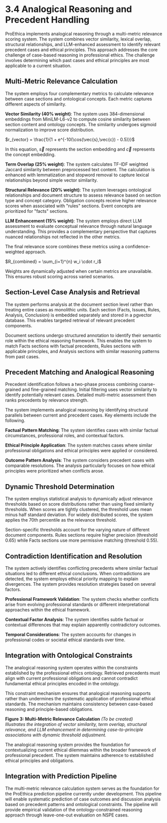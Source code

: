 # 3.4 Analogical Reasoning and Precedent Handling

ProEthica implements analogical reasoning through a multi-metric relevance scoring system. The system combines vector similarity, lexical overlap, structural relationships, and LLM-enhanced assessment to identify relevant precedent cases and ethical principles. This approach addresses the core challenge of case-based reasoning in professional ethics. The challenge involves determining which past cases and ethical principles are most applicable to a current situation.

## Multi-Metric Relevance Calculation

The system employs four complementary metrics to calculate relevance between case sections and ontological concepts. Each metric captures different aspects of similarity.

**Vector Similarity (40% weight)**: The system uses 384-dimensional embeddings from MiniLM-L6-v2 to compute cosine similarity between section content and ontology concepts. The similarity undergoes sigmoid normalization to improve score distribution.

$r_{vector} = \frac{1}{1 + e^{-10(\cos(\vec{s},\vec{c}) - 0.5)}}$

In this equation, $\vec{s}$ represents the section embedding and $\vec{c}$ represents the concept embedding.

**Term Overlap (25% weight)**: The system calculates TF-IDF weighted Jaccard similarity between preprocessed text content. The calculation is enhanced with lemmatization and stopword removal to capture lexical relationships beyond simple vector similarity.

**Structural Relevance (20% weight)**: The system leverages ontological relationships and document structure to assess relevance based on section type and concept category. Obligation concepts receive higher relevance scores when associated with "rules" sections. Event concepts are prioritized for "facts" sections.

**LLM Enhancement (15% weight)**: The system employs direct LLM assessment to evaluate conceptual relevance through natural language understanding. This provides a complementary perspective that captures nuanced relationships not reflected in the other metrics.

The final relevance score combines these metrics using a confidence-weighted approach.

$R_{combined} = \sum_{i=1}^{n} w_i \cdot r_i$

Weights are dynamically adjusted when certain metrics are unavailable. This ensures robust scoring across varied scenarios.

## Section-Level Case Analysis and Retrieval

The system performs analysis at the document section level rather than treating entire cases as monolithic units. Each section (Facts, Issues, Rules, Analysis, Conclusion) is embedded separately and stored in a pgvector database. This enables targeted retrieval of relevant precedent components.

Document sections undergo structured annotation to identify their semantic role within the ethical reasoning framework. This enables the system to match Facts sections with factual precedents, Rules sections with applicable principles, and Analysis sections with similar reasoning patterns from past cases.

## Precedent Matching and Analogical Reasoning

Precedent identification follows a two-phase process combining coarse-grained and fine-grained matching. Initial filtering uses vector similarity to identify potentially relevant cases. Detailed multi-metric assessment then ranks precedents by relevance strength.

The system implements analogical reasoning by identifying structural parallels between current and precedent cases. Key elements include the following.

**Factual Pattern Matching**: The system identifies cases with similar factual circumstances, professional roles, and contextual factors.

**Ethical Principle Application**: The system matches cases where similar professional obligations and ethical principles were applied or considered.

**Outcome Pattern Analysis**: The system considers precedent cases with comparable resolutions. The analysis particularly focuses on how ethical principles were prioritized when conflicts arose.

## Dynamic Threshold Determination

The system employs statistical analysis to dynamically adjust relevance thresholds based on score distributions rather than using fixed similarity thresholds. When scores are tightly clustered, the threshold uses mean minus half standard deviation. For widely distributed scores, the system applies the 70th percentile as the relevance threshold.

Section-specific thresholds account for the varying nature of different document components. Rules sections require higher precision (threshold 0.65) while Facts sections use more permissive matching (threshold 0.55).

## Contradiction Identification and Resolution

The system actively identifies conflicting precedents where similar factual situations led to different ethical conclusions. When contradictions are detected, the system employs ethical priority mapping to explain divergences. The system provides resolution strategies based on several factors.

**Professional Framework Validation**: The system checks whether conflicts arise from evolving professional standards or different interpretational approaches within the ethical framework.

**Contextual Factor Analysis**: The system identifies subtle factual or contextual differences that may explain apparently contradictory outcomes.

**Temporal Considerations**: The system accounts for changes in professional codes or societal ethical standards over time.

## Integration with Ontological Constraints

The analogical reasoning system operates within the constraints established by the professional ethics ontology. Retrieved precedents must align with current professional obligations and cannot contradict fundamental ethical principles encoded in the ontology.

This constraint mechanism ensures that analogical reasoning supports rather than undermines the systematic application of professional ethical standards. The mechanism maintains consistency between case-based reasoning and principle-based obligations.

**Figure 3: Multi-Metric Relevance Calculation** *(To be created)*  
*Illustrates the integration of vector similarity, term overlap, structural relevance, and LLM enhancement in determining case-to-principle associations with dynamic threshold adjustment.*

The analogical reasoning system provides the foundation for contextualizing current ethical dilemmas within the broader framework of professional precedent. The system maintains adherence to established ethical principles and obligations.

## Integration with Prediction Pipeline

The multi-metric relevance calculation system serves as the foundation for the ProEthica prediction pipeline currently under development. This pipeline will enable systematic prediction of case outcomes and discussion analysis based on precedent patterns and ontological constraints. The pipeline will provide empirical validation of the ontology-constrained reasoning approach through leave-one-out evaluation on NSPE cases.
